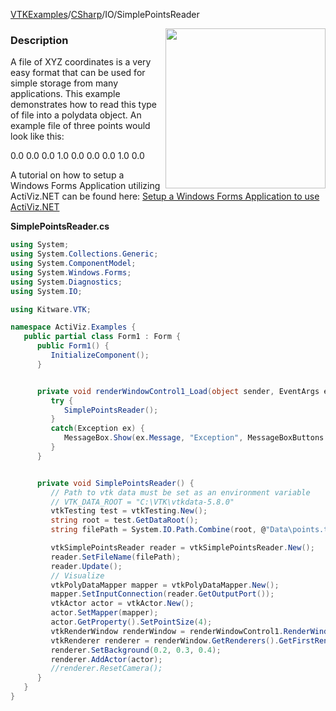 [VTKExamples](/index/)/[CSharp](/CSharp)/IO/SimplePointsReader

<img align="right" src="https://github.com/lorensen/VTKExamples/blob/gh-pages/Testing/Baseline/IO/TestSimplePointsReader.png?raw=true" width="256" />

### Description
A file of XYZ coordinates is a very easy format that can be used for simple storage from many applications. This example demonstrates how to read this type of file into a polydata object. An example file of three points would look like this:

 0.0 0.0 0.0
 1.0 0.0 0.0
 0.0 1.0 0.0

A tutorial on how to setup a Windows Forms Application utilizing ActiViz.NET can be found here: [Setup a Windows Forms Application to use ActiViz.NET](http://www.vtk.org/Wiki/VTK/CSharp/ActiViz.NET)

**SimplePointsReader.cs**
```csharp
using System;
using System.Collections.Generic;
using System.ComponentModel;
using System.Windows.Forms;
using System.Diagnostics;
using System.IO;

using Kitware.VTK;

namespace ActiViz.Examples {
   public partial class Form1 : Form {
      public Form1() {
         InitializeComponent();
      }


      private void renderWindowControl1_Load(object sender, EventArgs e) {
         try {
            SimplePointsReader();
         }
         catch(Exception ex) {
            MessageBox.Show(ex.Message, "Exception", MessageBoxButtons.OK);
         }
      }


      private void SimplePointsReader() {
         // Path to vtk data must be set as an environment variable
         // VTK_DATA_ROOT = "C:\VTK\vtkdata-5.8.0"
         vtkTesting test = vtkTesting.New();
         string root = test.GetDataRoot();
         string filePath = System.IO.Path.Combine(root, @"Data\points.txt");

         vtkSimplePointsReader reader = vtkSimplePointsReader.New();
         reader.SetFileName(filePath);
         reader.Update();
         // Visualize
         vtkPolyDataMapper mapper = vtkPolyDataMapper.New();
         mapper.SetInputConnection(reader.GetOutputPort());
         vtkActor actor = vtkActor.New();
         actor.SetMapper(mapper);
         actor.GetProperty().SetPointSize(4);
         vtkRenderWindow renderWindow = renderWindowControl1.RenderWindow;
         vtkRenderer renderer = renderWindow.GetRenderers().GetFirstRenderer();
         renderer.SetBackground(0.2, 0.3, 0.4);
         renderer.AddActor(actor);
         //renderer.ResetCamera();
      }
   }
}
```
